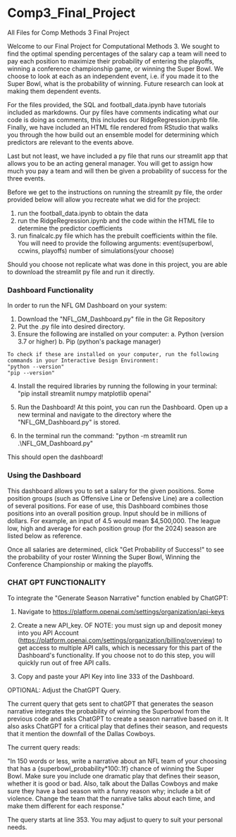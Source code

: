 # Comp3_Final_Project
All Files for Comp Methods 3 Final Project

Welcome to our Final Project for Computational Methods 3. We sought to find the optimal spending percentages of the salary cap a team will need to pay each position to maximize their probability of entering the playoffs, winning a conference championship game, or winning the Super Bowl. We choose to look at each as an independent event, i.e. if you made it to the Super Bowl, what is the probability of winning. Future research can look at making them dependent events. 

For the files provided, the SQL and football_data.ipynb have tutorials included as markdowns. Our py files have comments indicating what our code is doing as comments, this includes our RidgeRegression.ipynb file. Finally, we have included an HTML file rendered from RStudio that walks you through the how build out an ensemble model for determining which predictors are relevant to the events above. 

Last but not least, we have included a py file that runs our streamlit app that allows you to be an acting general manager. You will get to assign how much you pay a team and will then be given a probability of success for the three events. 

Before we get to the instructions on running the streamlit py file, the order provided below will allow you recreate what we did for the project:

1) run the football_data.ipynb to obtain the data
2) run the RidgeRegression.ipynb and the code within the HTML file to determine the predictor coefficients
3) run finalcalc.py file which has the prebuilt coefficients within the file. You will need to provide the following arguments: event(superbowl, ccwins, playoffs) number of simulations(your choose)

Should you choose not replicate what was done in this project, you are able to download the streamlit py file and run it directly. 

### Dashboard Functionality ###

In order to run the NFL GM Dashboard on your system:
   1. Download the "NFL_GM_Dashboard.py" file in the Git Repository
   2. Put the .py file into desired directory.
   3. Ensure the following are installed on your computer:
	a. Python (version 3.7 or higher)
	b. Pip (python's package manager)
	
	To check if these are installed on your computer, run the following commands in your Interactive Design Environment:
	"python --version"
	"pip --version"

   4. Install the required libraries by running the following in your terminal:
	"pip install streamlit numpy matplotlib openai"

   5. Run the Dashboard! At this point, you can run the Dashboard. Open up a new terminal and navigate to the directory where the "NFL_GM_Dashboard.py" is stored.

   6. In the terminal run the command: "python -m streamlit run .\NFL_GM_Dashboard.py"

   This should open the dashboard!

### Using the Dashboard ###

This dashboard allows you to set a salary for the given positions. Some position groups (such as Offensive Line or Defensive Line) are a collection of several positions. For ease of use, this Dashboard combines those positions into an overall position group. Input should be in millions of dollars. For example, an input of 4.5 would mean $4,500,000. The league low, high and average for each position group (for the 2024) season are listed below as reference.

Once all salaries are determined, click "Get Probability of Success!" to see the probability of your roster Winning the Super Bowl, Winning the Conference Championship or making the playoffs.

### CHAT GPT FUNCTIONALITY ###

   To integrate the "Generate Season Narrative" function enabled by ChatGPT:

   1. Navigate to https://platform.openai.com/settings/organization/api-keys
   
   2. Create a new API_key. OF NOTE: you must sign up and deposit money into you API Account (https://platform.openai.com/settings/organization/billing/overview)  to get access to multiple API calls, which is necessary for this part of the Dashboard's functionality. If you choose not to do this step, you will quickly run out of free API calls.

   3. Copy and paste your API Key into line 333 of the Dashboard.

   OPTIONAL: Adjust the ChatGPT Query.

   The current query that gets sent to chatGPT that generates the season narrative integrates the probability of winning the Superbowl from the previous code and asks ChatGPT to create a season narrative based on it. It also asks ChatGPT for a critical play that defines their season, and requests that it mention the downfall of the Dallas Cowboys.

   The current query reads:

"In 150 words or less, write a narrative about an NFL team of your choosing that has a {superbowl_probability*100:.1f} chance of winning the Super Bowl. Make sure you include one dramatic play that defines their season, whether it is good or bad. Also, talk about the Dallas Cowboys and make sure they have a bad season with a funny reason why; include a bit of violence. Change the team that the narrative talks about each time, and make them different for each response."

   The query starts at line 353. You may adjust to query to suit your personal needs.
